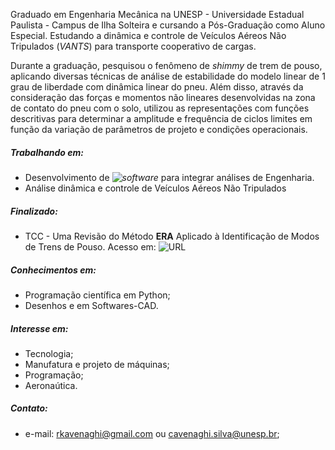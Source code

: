 Graduado em Engenharia Mecânica na UNESP - Universidade Estadual Paulista - Campus de Ilha Solteira e cursando a Pós-Graduação como Aluno Especial. 
Estudando a dinâmica e controle de Veículos Aéreos Não Tripulados (*VANTS*) para transporte cooperativo de cargas. 

Durante a graduação, pesquisou o fenômeno de *shimmy* de trem de pouso, aplicando diversas técnicas de análise de estabilidade do modelo linear de 1 grau de liberdade com dinâmica linear do pneu. Além disso, através da consideração das forças e momentos não lineares desenvolvidas na zona de contato do pneu com o solo, utilizou as representações com funções descritivas para determinar a amplitude e frequência de ciclos limites em função da variação de parâmetros de projeto e condições operacionais. 

##### Trabalhando em: 
  - Desenvolvimento de *![software](https://github.com/rkavenaghi/MECOM)* para integrar análises de Engenharia.
  - Análise dinâmica e controle de Veículos Aéreos Não Tripulados
  
##### Finalizado:
  - TCC - Uma Revisão do Método **ERA** Aplicado à Identificação de Modos de Trens de Pouso. Acesso em: ![URL](https://github.com/rkavenaghi/ERA)
  
##### Conhecimentos em:
 - Programação científica em Python;
 - Desenhos e em Softwares-CAD.
 
##### Interesse em:
 - Tecnologia;
 - Manufatura e projeto de máquinas;
 - Programação;
 - Aeronaútica. 

##### Contato: 
  - e-mail: rkavenaghi@gmail.com ou cavenaghi.silva@unesp.br;
           
